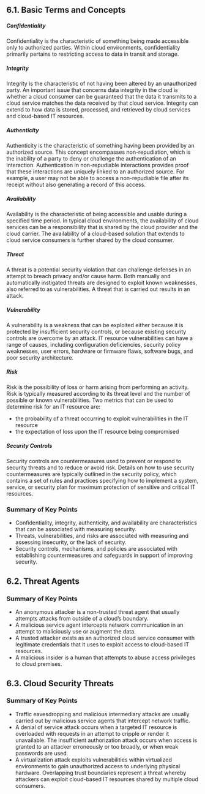 ## 6.1. Basic Terms and Concepts

##### Confidentiality

Confidentiality is the characteristic of something being made accessible only to authorized parties. Within cloud environments, confidentiality primarily pertains to restricting access to data in transit and storage.

##### Integrity

Integrity is the characteristic of not having been altered by an unauthorized party. An important issue that concerns data integrity in the cloud is whether a cloud consumer can be guaranteed that the data it transmits to a cloud service matches the data received by that cloud service. Integrity can extend to how data is stored, processed, and retrieved by cloud services and cloud-based IT resources.

##### Authenticity

Authenticity is the characteristic of something having been provided by an authorized source. This concept encompasses non-repudiation, which is the inability of a party to deny or challenge the authentication of an interaction. Authentication in non-repudiable interactions provides proof that these interactions are uniquely linked to an authorized source. For example, a user may not be able to access a non-repudiable file after its receipt without also generating a record of this access.

##### Availability

Availability is the characteristic of being accessible and usable during a specified time period. In typical cloud environments, the availability of cloud services can be a responsibility that is shared by the cloud provider and the cloud carrier. The availability of a cloud-based solution that extends to cloud service consumers is further shared by the cloud consumer.

##### Threat

A threat is a potential security violation that can challenge defenses in an attempt to breach privacy and/or cause harm. Both manually and automatically instigated threats are designed to exploit known weaknesses, also referred to as vulnerabilities. A threat that is carried out results in an attack.

##### Vulnerability

A vulnerability is a weakness that can be exploited either because it is protected by insufficient security controls, or because existing security controls are overcome by an attack. IT resource vulnerabilities can have a range of causes, including configuration deficiencies, security policy weaknesses, user errors, hardware or firmware flaws, software bugs, and poor security architecture.

##### Risk

Risk is the possibility of loss or harm arising from performing an activity. Risk is typically measured according to its threat level and the number of possible or known vulnerabilities. Two metrics that can be used to determine risk for an IT resource are:

* the probability of a threat occurring to exploit vulnerabilities in the IT resource
* the expectation of loss upon the IT resource being compromised

##### Security Controls

Security controls are countermeasures used to prevent or respond to security threats and to reduce or avoid risk. Details on how to use security countermeasures are typically outlined in the security policy, which contains a set of rules and practices specifying how to implement a system, service, or security plan for maximum protection of sensitive and critical IT resources.

### Summary of Key Points

* Confidentiality, integrity, authenticity, and availability are characteristics that can be associated with measuring security.
* Threats, vulnerabilities, and risks are associated with measuring and assessing insecurity, or the lack of security.
* Security controls, mechanisms, and policies are associated with establishing countermeasures and safeguards in support of improving security.

## 6.2. Threat Agents

### Summary of Key Points

* An anonymous attacker is a non-trusted threat agent that usually attempts attacks from outside of a cloud’s boundary.
* A malicious service agent intercepts network communication in an attempt to maliciously use or augment the data.
* A trusted attacker exists as an authorized cloud service consumer with legitimate credentials that it uses to exploit access to cloud-based IT resources.
* A malicious insider is a human that attempts to abuse access privileges to cloud premises.

## 6.3. Cloud Security Threats

### Summary of Key Points

* Traffic eavesdropping and malicious intermediary attacks are usually carried out by malicious service agents that intercept network traffic.  
* A denial of service attack occurs when a targeted IT resource is overloaded with requests in an attempt to cripple or render it unavailable. The insufficient authorization attack occurs when access is granted to an attacker erroneously or too broadly, or when weak passwords are used.  
* A virtualization attack exploits vulnerabilities within virtualized environments to gain unauthorized access to underlying physical hardware. Overlapping trust boundaries represent a threat whereby attackers can exploit cloud-based IT resources shared by multiple cloud consumers.  

